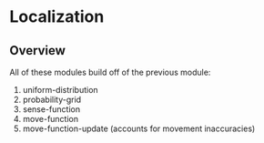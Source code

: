 # Localization 

## Overview 

All of these modules build off of the previous module:

1. uniform-distribution
2. probability-grid 
3. sense-function 
4. move-function  
5. move-function-update (accounts for movement inaccuracies)